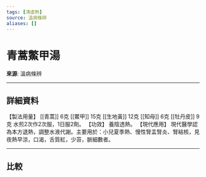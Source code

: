 ```yaml
---
tags: [清虛熱]
source: 溫病條辨
aliases: []
---
```


# 青蒿鱉甲湯

**來源**: 溫病條辨  

---

## 詳細資料
【製法用量】 [[青蒿]] 6克 [[鱉甲]] 15克 [[生地黃]] 12克 [[知母]] 6克 [[牡丹皮]] 9克
水煎2次作2次服，1日服2劑。
【功效】
養陰透熱。
【現代應用】
現代醫學認為本方退熱，調整水液代謝。主要用於：小兒夏季熱、慢性腎盂腎炎、腎結核，見夜熱早涼，口渴，舌質紅，少苔，脈細數者。

---

## 比較
